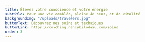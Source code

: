 ```yaml
---
title: Élevez votre conscience et votre énergie
subtitle: Pour une vie comblée, pleine de sens, et de vitalité
backgroundImg: "/uploads/travelers.jpg"
buttonText: Découvrez mes soins et techniques
buttonLink: https://coaching.nancybilodeau.com/soins
order: 3
---
```

